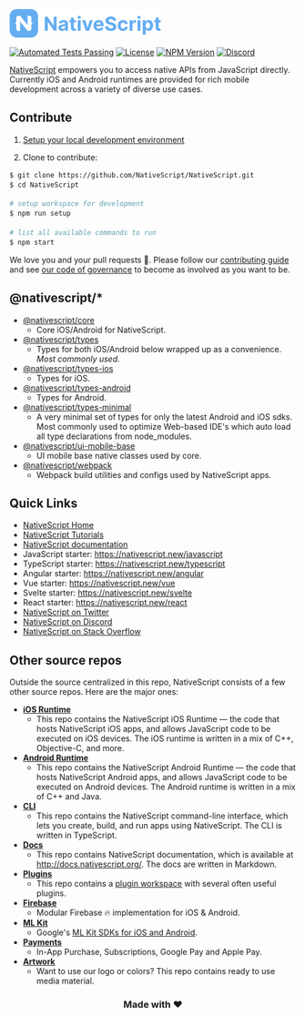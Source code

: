 <p>
  <a href="http://www.nativescript.org">
    <img alt="NativeScript" src="https://raw.githubusercontent.com/NativeScript/artwork/main/logo/export/NativeScript_Logo_Wide_White_Blue_Rounded_Blue.png" height="50"/>
  </a>
</p>

<p>

  [![Automated Tests Passing](https://github.com/NativeScript/NativeScript/actions/workflows/apps_automated.yml/badge.svg)](https://github.com/NativeScript/NativeScript/actions/workflows/apps_automated.yml)
  [![License](https://img.shields.io/badge/License-MIT-blue.svg)](https://github.com/NativeScript/NativeScript/blob/master/LICENSE)
  [![NPM Version](https://badge.fury.io/js/%40nativescript%2Fcore.svg)](https://www.npmjs.com/@nativescript/core)
  [![Discord](https://badgen.net/badge/icon/discord?icon=discord&label)](https://nativescript.org/discord)

</p>

[NativeScript](http://www.nativescript.org) empowers you to access native APIs from JavaScript directly. Currently iOS and Android runtimes are provided for rich mobile development across a variety of diverse use cases.

## Contribute

1. [Setup your local development environment](https://docs.nativescript.org/environment-setup.html)

2. Clone to contribute:

```bash
$ git clone https://github.com/NativeScript/NativeScript.git
$ cd NativeScript

# setup workspace for development
$ npm run setup

# list all available commands to run
$ npm start
```

We love you and your pull requests 🤗. Please follow our [contributing guide](https://github.com/NativeScript/NativeScript/blob/master/tools/notes/CONTRIBUTING.md) and see [our code of governance](https://github.com/NativeScript/management/blob/master/nativescript-governance.md) to become as involved as you want to be.

## @nativescript/*

* [@nativescript/core](https://github.com/NativeScript/NativeScript/tree/master/packages/core)
  * Core iOS/Android for NativeScript.
* [@nativescript/types](https://www.npmjs.com/package/@nativescript/types)
  * Types for both iOS/Android below wrapped up as a convenience. *Most commonly used.*
* [@nativescript/types-ios](https://github.com/NativeScript/NativeScript/tree/master/packages/types-ios)
  * Types for iOS.
* [@nativescript/types-android](https://github.com/NativeScript/NativeScript/tree/master/packages/types-android)
  * Types for Android.
* [@nativescript/types-minimal](https://github.com/NativeScript/NativeScript/tree/master/packages/types-minimal)
  * A very minimal set of types for only the latest Android and iOS sdks. Most commonly used to optimize Web-based IDE's which auto load all type declarations from node_modules.
* [@nativescript/ui-mobile-base](https://github.com/NativeScript/NativeScript/tree/master/packages/ui-mobile-base)
  * UI mobile base native classes used by core.
* [@nativescript/webpack](https://github.com/NativeScript/NativeScript/tree/master/packages/webpack)
  * Webpack build utilities and configs used by NativeScript apps.

## Quick Links

- [NativeScript Home](https://nativescript.org)
- [NativeScript Tutorials](https://docs.nativescript.org/tutorial/)
- [NativeScript documentation](https://docs.nativescript.org/)
- JavaScript starter: https://nativescript.new/javascript
- TypeScript starter: https://nativescript.new/typescript
- Angular starter: https://nativescript.new/angular
- Vue starter: https://nativescript.new/vue
- Svelte starter: https://nativescript.new/svelte
- React starter: https://nativescript.new/react
- [NativeScript on Twitter](http://twitter.com/NativeScript)
- [NativeScript on Discord](https://nativescript.org/discord)
- [NativeScript on Stack Overflow](http://stackoverflow.com/questions/tagged/nativescript)

## Other source repos

Outside the source centralized in this repo, NativeScript consists of a few other source repos. Here are the major ones:

- **[iOS Runtime](https://github.com/NativeScript/ns-v8ios-runtime)**
	- This repo contains the NativeScript iOS Runtime — the code that hosts NativeScript iOS apps, and allows JavaScript code to be executed on iOS devices. The iOS runtime is written in a mix of C++, Objective-C, and more.
- **[Android Runtime](https://github.com/NativeScript/android-runtime)**
	- This repo contains the NativeScript Android Runtime — the code that hosts NativeScript Android apps, and allows JavaScript code to be executed on Android devices. The Android runtime is written in a mix of C++ and Java.
- **[CLI](//github.com/NativeScript/nativescript-cli)**
	- This repo contains the NativeScript command-line interface, which lets you create, build, and run apps using NativeScript. The CLI is written in TypeScript.
- **[Docs](//github.com/NativeScript/docs-new)**
	- This repo contains NativeScript documentation, which is available at <http://docs.nativescript.org/>. The docs are written in Markdown.
- **[Plugins](https://github.com/NativeScript/plugins)**
  - This repo contains a [plugin workspace](https://docs.nativescript.org/plugins/plugin-workspace-guide.html) with several often useful plugins.
- **[Firebase](https://github.com/NativeScript/firebase)**
  - Modular Firebase 🔥 implementation for iOS & Android.
- **[ML Kit](https://github.com/NativeScript/mlkit)**
  - Google's [ML Kit SDKs for iOS and Android](https://developers.google.com/ml-kit).
- **[Payments](https://github.com/NativeScript/payments)**
  - In-App Purchase, Subscriptions, Google Pay and Apple Pay.
- **[Artwork](https://github.com/NativeScript/artwork)**
  - Want to use our logo or colors? This repo contains ready to use media material.

<h3 align="center">Made with ❤️</h3>
